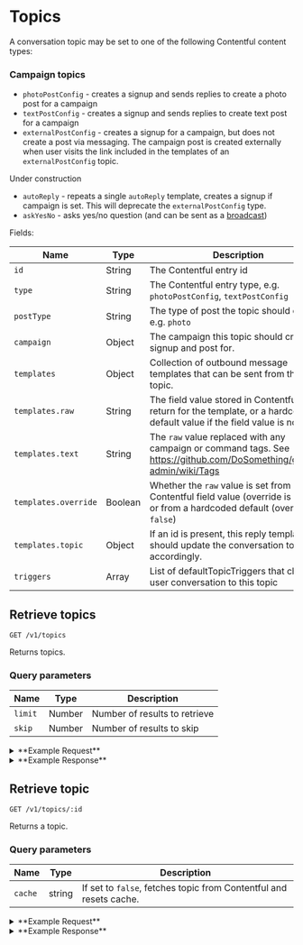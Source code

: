 # Topics

A conversation topic may be set to one of the following Contentful content types:

### Campaign topics

* `photoPostConfig` - creates a signup and sends replies to create a photo post for a campaign
* `textPostConfig` - creates a signup and sends replies to create text post for a campaign
* `externalPostConfig` - creates a signup for a campaign, but does not create a post via messaging. The campaign post is created externally when user visits the link included in the templates of an `externalPostConfig` topic.

Under construction

* `autoReply` - repeats a single `autoReply` template, creates a signup if campaign is set. This will deprecate the `externalPostConfig` type.
* `askYesNo` - asks yes/no question (and can be sent as a [broadcast](./topics.md))

Fields:

Name | Type | Description
-----|------|------------
`id` | String | The Contentful entry id
`type` | String | The Contentful entry type, e.g. `photoPostConfig`, `textPostConfig`
`postType` | String | The type of post the topic should create, e.g. `photo`
`campaign` | Object | The campaign this topic should create a signup and post for.
`templates` | Object | Collection of outbound message templates that can be sent from this topic.
`templates.raw` | String | The field value stored in Contentful to return for the template, or a hardcoded default value if the field value is not set
`templates.text` | String | The `raw` value replaced with any campaign or command tags. See https://github.com/DoSomething/gambit-admin/wiki/Tags
`templates.override` | Boolean | Whether the `raw` value is set from a Contentful field value (override is `true`), or from a hardcoded default (override is `false`)
`templates.topic` | Object | If an id is present, this reply template should update the conversation topic accordingly.
`triggers` | Array | List of defaultTopicTriggers that change user conversation to this topic

## Retrieve topics

```
GET /v1/topics
```

Returns topics.

### Query parameters

Name | Type | Description
-----|------|------------
`limit` | Number | Number of results to retrieve
`skip` | Number | Number of results to skip


<details><summary>**Example Request**</summary><p>

```
curl http://localhost:5000/v1/topics?skip=5
  -H "Accept: application/json"
  -H "Content-Type: application/json"
```

</p></details>

<details><summary>**Example Response**</summary><p>

```
{
  "data": [
    {
      "id": "5MSUDKlVp6kqkUMw8gW004",
      "type": "externalPostConfig",
      "postType": "external",
      "campaign": {
        "id": 7059,
        "title": "Lose Your V-Card",
        "tagline": "Help your friends register to vote!",
        "status": "active",
        "currentCampaignRun": {
          "id": 8128
        },
        "keywords": [
          "VCARD"
        ]
      },
      "templates": {
        "startExternalPost": {
          "raw": "One of the most impactful ways to create change in our communities and on issues we care about is by making our voices heard through voting. Your generation has the power to decide the next election. \n\nWhether you are old enough to vote or not -- you can make a difference. Tag a friend (who is 18 or older) on Facebook and give them an easy way to register to vote. By sharing this, you'll be entered to win a 2000 scholarship: https://www.dosomething.org/us/campaigns/lose-your-v-card/blocks/7UYxNKCmS4OqEOiKSSAE2?user_id={{user.id}}",
          "override": true,
          "rendered": "One of the most impactful ways to create change in our communities and on issues we care about is by making our voices heard through voting. Your generation has the power to decide the next election. \n\nWhether you are old enough to vote or not -- you can make a difference. Tag a friend (who is 18 or older) on Facebook and give them an easy way to register to vote. By sharing this, you'll be entered to win a 2000 scholarship: https://www.dosomething.org/us/campaigns/lose-your-v-card/blocks/7UYxNKCmS4OqEOiKSSAE2?user_id={{user.id}}"
        },
        "webStartExternalPost": {
          "raw": "Hi it's Freddie from DoSomething! Over 69 million young people are eligible to vote in 2018. Your generation has the power to decide this election. We need your help to spread the word!\n\nTag a friend (who is 18 or older) on Facebook and give them an easy way to register to vote. By sharing this, you'll be entered to win a 2000 scholarship: https://www.dosomething.org/us/campaigns/lose-your-v-card/blocks/7UYxNKCmS4OqEOiKSSAE2?user_id={{user.id}}",
          "override": true,
          "rendered": "Hi it's Freddie from DoSomething! Over 69 million young people are eligible to vote in 2018. Your generation has the power to decide this election. We need your help to spread the word!\n\nTag a friend (who is 18 or older) on Facebook and give them an easy way to register to vote. By sharing this, you'll be entered to win a 2000 scholarship: https://www.dosomething.org/us/campaigns/lose-your-v-card/blocks/7UYxNKCmS4OqEOiKSSAE2?user_id={{user.id}}"
        },
        "startExternalPostAutoReply": {
          "raw": "Whoops, I didn't understand that. To enter to win the $2000 scholarship, click here and tag a friend: https://www.dosomething.org/us/campaigns/lose-your-v-card/blocks/7UYxNKCmS4OqEOiKSSAE2?user_id={{user.id}}\n\nHave a question for me? Text QUESTION and I will respond within 24 hours.",
          "override": true,
          "rendered": "Whoops, I didn't understand that. To enter to win the $2000 scholarship, click here and tag a friend: https://www.dosomething.org/us/campaigns/lose-your-v-card/blocks/7UYxNKCmS4OqEOiKSSAE2?user_id={{user.id}}\n\nHave a question for me? Text QUESTION and I will respond within 24 hours."
        },
        "memberSupport": {
          "raw": "Text back your question and I'll try to get back to you within 24 hrs.\n\nIf you want to continue {{title}}, text back {{keyword}}",
          "override": false,
          "rendered": "Text back your question and I'll try to get back to you within 24 hrs.\n\nIf you want to continue Lose Your V-Card, text back VCARD"
        },
        ...
      },
      "triggers": [
        "vcard",
      ]
    },
      {
      "id": "2X4r3fZrTGA2mGemowgiEI",
      "name": "askYesNo test",
      "type": "askYesNo",
      "createdAt": "2018-08-06T23:34:56.395Z",
      "updatedAt": "2018-08-08T22:20:14.822Z",
      "message": {
        "text": "Join Pump it Up? \n\nYes No",
        "attachments": [],
        "template": "askYesNo",
        "topic": {}
      },
      "templates": {
        "saidYes": {
          "text": "Great! Text START to submit a photo.",
          "topic": {
            "id": "4xXe9sQqmIeiWauSUu6kAY",
            "name": "Pump It Up - Submit Flyer",
            "type": "photoPostConfig",
            "createdAt": "2018-08-01T14:41:30.242Z",
            "updatedAt": "2018-08-07T15:44:59.609Z"
          }
        },
        "saidNo": {
          "text": "Ok, we'll check in with you later.",
          "topic": {}
        },
        "invalidAskYesNoResponse": {
          "text": "Sorry, I didn't get that - did you want to join for Pump It Up? Yes or No",
          "topic": {}
        },
        "autoReply": {
          "text": "Sorry, I didn't understand that. Text Q if you have a question.",
          "topic": {}
        }
      },
      "triggers": [
        
      ]
    },
    {
      "id": "3peS2Oye08o6OwUMAEcS2c",
      "type": "photoPostConfig",
      "postType": "photo",
      "campaign": {
        "id": 8038,
        "title": "#SaveTheMascots",
        "tagline": "Help us make every college campus tobacco-free.",
        "status": "closed",
        "currentCampaignRun": {
          "id": 8039
        },
        "keywords": [
          "MASCOT"
        ]
      },
      "templates": {
        "startPhotoPost": {
          "raw": "Secondhand smoke causes cancer, which is why thousands of colleges have gone tobacco-free. Problem is, 3,273 campuses still allow tobacco, which means secondhand smoke is harming everyone on campus including our beloved mascots. \n\nTell your college (or a college near you) to pledge to go tobacco-free by telling them to #SaveTheMascots by clicking here: http://bit.ly/2GE8APl\n\nTake a screenshot of the post you share, then text {{cmd_reportback}} to share it with us (and enter for a chance to win a $2500 scholarship)!",
          "override": true,
          "rendered": "Secondhand smoke causes cancer, which is why thousands of colleges have gone tobacco-free. Problem is, 3,273 campuses still allow tobacco, which means secondhand smoke is harming everyone on campus including our beloved mascots. \n\nTell your college (or a college near you) to pledge to go tobacco-free by telling them to #SaveTheMascots by clicking here: http://bit.ly/2GE8APl\n\nTake a screenshot of the post you share, then text START to share it with us (and enter for a chance to win a $2500 scholarship)!"
        },
        ...
      },
      "triggers": [
        "mascot",
      ]
    },
    ...
  ],
  "meta": {
    "pagination": {
      "total": 21,
      "skip": 5,
      "limit": 100
    }
  }
}
```

</p></details>

## Retrieve topic

```
GET /v1/topics/:id
```

Returns a topic.

### Query parameters

Name | Type | Description
-----|------|------------
`cache` | string | If set to `false`, fetches topic from Contentful and resets cache.


<details><summary>**Example Request**</summary><p>

```
curl http://localhost:5000/v1/topics/6swLaA7HKE8AGI6iQuWk4y?cache=false \
     -H "Accept: application/json" \
     -H "Content-Type: application/json" \
```

</p></details>
<details><summary>**Example Response**</summary><p>

```
{
  "data": {
    "id": "6swLaA7HKE8AGI6iQuWk4y",
    "type": "photoPostConfig",
    "postType": "photo",
    "campaign": {
      "id": 7,
      "title": "Mirror Messages",
      "tagline": "Boost a stranger's self-esteem with just a sticky note!",
      "status": "active",
      "currentCampaignRun": {
        "id": 8076
      },
      "keywords": [
        "MIRROR"
      ]
    },
    "templates": {
      "startPhotoPost": {
        "raw": "Over 111,000 people have joined the movement to bring positivity to their schools. All it takes is posting encouraging notes in places that can trigger low self-esteem. Take 5 mins to post a note today. \n\nThen, text {{cmd_reportback}} to share a photo of the messages you posted (and you'll be entered to win a $2000 scholarship)!",
        "override": true,
        "rendered": "Over 111,000 people have joined the movement to bring positivity to their schools. All it takes is posting encouraging notes in places that can trigger low self-esteem. Take 5 mins to post a note today. \n\nThen, text START to share a photo of the messages you posted (and you'll be entered to win a $2000 scholarship)!"
      },
      ...
      "invalidAskContinueResponse": {
        "raw": "Sorry, I didn't get that. Did you want to join {{title}}?\n\nYes or No",
        "override": false,
        "rendered": "Sorry, I didn't get that. Did you want to join Mirror Messages?\n\nYes or No"
      }
    },
    "triggers": [
      "mirror",
    ]
  }
}
```

</p></details>
